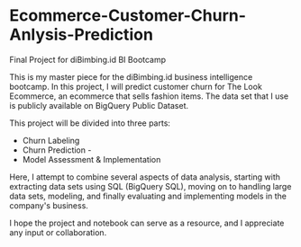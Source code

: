 # Ecommerce-Customer-Churn-Anlysis-Prediction
Final Project for diBimbing.id BI Bootcamp


This is my master piece for the diBimbing.id business intelligence bootcamp.
In this project, I will predict customer churn for The Look Ecommerce, an ecommerce that sells fashion items.
The data set that I use is publicly available on BigQuery Public Dataset.


This project will be divided into three parts:

- Churn Labeling 
- Churn Prediction - 
- Model Assessment & Implementation


Here, I attempt to combine several aspects of data analysis, starting with extracting data sets using SQL (BigQuery SQL), moving on to handling large data sets, modeling, and finally evaluating and implementing models in the company's business.


I hope the project and notebook can serve as a resource, and I appreciate any input or collaboration.
